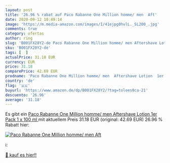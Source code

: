 ```yaml
---
layout: post
title: '26.96 % rabat auf Paco Rabanne One Million homme/ men  Aft'
date: 2020-09-12 10:49:14
image: 'https://m.media-amazon.com/images/I/41ejpg0hvlL._SL200_.jpg'
comments: true
category: ofertas
author: ring
slug: 'B001FX28Y2-de Paco Rabanne One Million homme/ men Aftershave Lotion 1er...'
sku: 'B001FX28Y2-de'
tags: [  ]
actualPrice: 31.18 EUR
currency: EUR
price: 31.18
comparePrice: 42.69 EUR
prodname: 'Paco Rabanne One Million homme/ men  Aftershave Lotion  1er Pack  1 x 100 ml '
country: 'de'
flag: '🇩🇪'
buyurl: 'https://www.amazon.de/dp/B001FX28Y2/?tag=tolees0ca-21'
descuento: '26.96'
average: '31.18'
---
```


Es gibt ein [Paco Rabanne One Million homme/ men  Aftershave Lotion  1er Pack  1 x 100 ml ](https://www.amazon.de/dp/B001FX28Y2/?tag=tolees0ca-21) mit aktuellem Preis 31.18 EUR (original: 42.69 EUR) 26.96 % Rabatt hier:

[![Paco Rabanne One Million homme/ men  Aft](https://m.media-amazon.com/images/I/41ejpg0hvlL._SL200_.jpg)](https://www.amazon.de/dp/B001FX28Y2/?tag=tolees0ca-21)

ℹ️:


[🛒 kauf es hier!!](https://www.amazon.de/dp/B001FX28Y2/?tag=tolees0ca-21)
